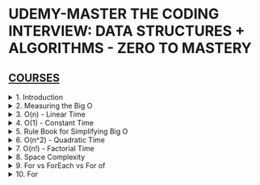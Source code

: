 # UDEMY-MASTER THE CODING INTERVIEW: DATA STRUCTURES + ALGORITHMS - ZERO TO MASTERY

## [COURSES](https://www.udemy.com/course/master-the-coding-interview-data-structures-algorithms/)

<details>
  <summary>1. Introduction </summary>

# Introduction

```jsbs
Data Structures:
- Arrays
- Stacks
- Queues
- Linked List
- Trees
- Tries
- Graphs
- Hash Tables

Algorithms:
- Sorting
- Dynamic Programming
- BFS and DFS (Searching)
- Recursion
```

<img width="1089" alt="image" src="https://github.com/omeatai/My-Tutorials/assets/32337103/7f5ca60c-29c8-4305-8efe-856328fe0b11">
<img width="1266" alt="image" src="https://github.com/omeatai/My-Tutorials/assets/32337103/c1a27b98-e0a5-465c-8315-67904460777c">

# Interview Session - https://youtu.be/XKu_SEDAykw

<img width="1157" alt="image" src="https://github.com/omeatai/My-Tutorials/assets/32337103/d6495736-8b0c-428e-9d35-8287b0ef0466">

# Interview Cheat Sheet

<img width="1157" alt="image" src="https://github.com/omeatai/My-Tutorials/assets/32337103/6c7edd7c-d636-4ed6-b786-6f046e76b9ac">
<img width="1157" alt="image" src="https://github.com/omeatai/My-Tutorials/assets/32337103/79fc2d87-1f5d-4526-ba41-f68ebda852d7">
<img width="1157" alt="image" src="https://github.com/omeatai/My-Tutorials/assets/32337103/85f19476-bd23-4cf7-9997-14cda646d6ae">
<img width="1157" alt="image" src="https://github.com/omeatai/My-Tutorials/assets/32337103/1a8c0813-356b-428f-b78a-56bf24be1910">
<img width="1157" alt="image" src="https://github.com/omeatai/My-Tutorials/assets/32337103/ffb24457-7309-4972-8e29-aebe709c87d2">
<img width="1157" alt="image" src="https://github.com/omeatai/My-Tutorials/assets/32337103/57f75417-f507-4642-834f-b28e8312fe65">
<img width="1157" alt="image" src="https://github.com/omeatai/My-Tutorials/assets/32337103/1a8f742e-a883-4df1-85e8-ee9c2a8d3634">

# #END </details>

<details>
  <summary>2. Measuring the Big O </summary>

# Measuring the Big O

<img width="1266" alt="image" src="https://github.com/omeatai/My-Tutorials/assets/32337103/dda2dee4-a8bd-4936-80b2-03c460f2205b">

# Example 1:

```js
const nemo = ['nemo'];

function findNemo(array) {
  for (let i = 0; i < array.length; i++) {
    if (array[i] === 'nemo') {
      console.log('Found NEMO!');
    }
  }
}

findNemo(nemo);
```

<img width="1266" alt="image" src="https://github.com/omeatai/My-Tutorials/assets/32337103/2c40ecbb-8a35-492a-a9ea-b83f2c691341">

# Example 2: Big O and Scalabnility

```js
const nemo = ['nemo'];

function findNemo(array) {
  for (let i = 0; i < array.length; i++) {
    if (array[i] === 'nemo') {
      console.log('Found NEMO!');
    }
  }
}

function findNemo2(array) {
  let t0 = performance.now();
  for (let i = 0; i < array.length; i++) {
    if (array[i] === 'nemo') {
      console.log('Found NEMO!');
    }
  }
  let t1 = performance.now();
  console.log('Call to find Nemo took ' + (t1 - t0) + ' milliseconds');
}

findNemo2(nemo);
```

<img width="1266" alt="image" src="https://github.com/omeatai/My-Tutorials/assets/32337103/3cc3cc12-9d4a-4dd1-bb4d-d0edea9e631a">

# Example 3:

```js
const nemo = ['nemo'];

const large = new Array(1000).fill('nemo');

function findNemo(array) {
  for (let i = 0; i < array.length; i++) {
    if (array[i] === 'nemo') {
      console.log('Found NEMO!');
    }
  }
}

function findNemo2(array) {
  let t0 = performance.now();
  for (let i = 0; i < array.length; i++) {
    if (array[i] === 'nemo') {
      console.log('Found NEMO!');
    }
  }
  let t1 = performance.now();
  console.log('Call to find Nemo took ' + (t1 - t0) + ' milliseconds');
}

findNemo2(large);
```

<img width="1266" alt="image" src="https://github.com/omeatai/My-Tutorials/assets/32337103/7530a16e-44f7-4ded-8671-734a2cedd0c6">

# #END </details>

<details>
  <summary>3. O(n) - Linear Time </summary>

# O(n) - Linear Time

# Example 1:

```js
const nemo = ['nemo'];

const large = new Array(5).fill('nemo');

function findNemo(array) {
  let count = 0;
  for (let i = 0; i < array.length; i++) {
    if (array[i] === 'nemo') {
      console.log('Found NEMO!');
    }
    count += 1;
  }
  console.log(`O(${count})`)
}

findNemo(large); // O(n) ----> Linear Time
```

<img width="1266" alt="image" src="https://github.com/omeatai/My-Tutorials/assets/32337103/4d49bd0d-69f6-4dc6-acb7-8eb1e194448b">

# Example 2:

```js
// What is the Big O of the below function? (Hint, you may want to go line by line)
function funChallenge(input) {
  let a = 10; // O(1)
  a = 50 + 3; // O(1)

  for (let i = 0; i < input.length; i++) { // O(n)
    anotherFunction(); // O(n)
    let stranger = true; // O(n)
    a++; // O(n)
  }
  return a; // O(1)
}

function anotherFunction() {
  return 60 + 5;
}

console.log(funChallenge([1, 2, 3, 4, 5])) // O(3 + 4n) ---> O(n)
```

<img width="1316" alt="image" src="https://github.com/omeatai/My-Tutorials/assets/32337103/f1e8e60b-548f-4d0d-aac2-1ec992d5a533">

# Example 3:

```js
// What is the Big O of the below function? (Hint, you may want to go line by line)
function anotherFunChallenge(input) {
  let a = 5; // O(1)
  let b = 10; // O(1)
  let c = 50; // O(1)
  for (let i = 0; i < input; i++) { // O(n)
    let x = i + 1; // O(n)
    let y = i + 2; // O(n)
    let z = i + 3; // O(n)
  }
  for (let j = 0; j < input; j++) { // O(n)
    let p = j * 2; // O(n)
    let q = j * 2; // O(n)
  }
  let whoAmI = "I don't know"; // O(1)
}

anotherFunChallenge([1, 2, 3, 4, 5]) // O(4 + 7n) ----> O(n)
```

# #END </details>

<details>
  <summary>4. O(1) - Constant Time </summary>

# O(1) - Constant Time

# Example 1:

```js
const boxes = [0, 1, 2, 3, 4, 5];

function logFirstTwoBoxes(boxes) {
  console.log(boxes[0]); // 0(1)
  console.log(boxes[1]); // 0(1)
}

logFirstTwoBoxes(boxes)  // O(1) ----> Constant Time
```

<img width="1316" alt="image" src="https://github.com/omeatai/My-Tutorials/assets/32337103/0b9d7f2d-d4d4-4934-8b75-40943d0951ac">

# #END </details>

<details>
  <summary>5. Rule Book for Simplifying Big O </summary>

# Rule Book for Simplifying Big O

- Rule 1: Worst Case - Big O always looks for the worse case scenerio.
- Rule 2: Remove Constants - Always drop the contants
- Rule 3: Different terms for inputs - Always keep loops for different Arrays as different O notations eg. O(n + a)
- Rule 4: Drop Non Dominants - Dominants are notations with higher occurence compared to its Big O counterpart.

<img width="1313" alt="image" src="https://github.com/omeatai/My-Tutorials/assets/32337103/5d405b0e-80c7-4a0c-9581-3532258ed2a0">

# Cheat Sheet

<img width="1313" alt="image" src="https://github.com/omeatai/My-Tutorials/assets/32337103/310fc765-7f75-4f91-98a0-f4e1bab31bdf">
<img width="1313" alt="image" src="https://github.com/omeatai/My-Tutorials/assets/32337103/0925db37-c7e0-4553-a255-dc9bfe591871">

# #END </details>

<details>
  <summary>6. O(n^2) - Quadratic Time </summary>

# O(n^2) - Quadratic Time

# Example 1:

```js
//Log all pairs of array

const boxes = ['a', 'b', 'c', 'd', 'e'];
function logAllPairsOfArray(array) {
  for (let i = 0; i < array.length; i++) {
    for (let j = 0; j < array.length; j++) {
      console.log(array[i], array[j])
    }
  }
}

logAllPairsOfArray(boxes) // O(n * n) ----> O(n^2)
```

<img width="1313" alt="image" src="https://github.com/omeatai/My-Tutorials/assets/32337103/dd0d468a-62ca-4186-a9fd-de9392d2414b">

# Example 2:

```js
function printAllNumbersThenAllPairSums(numbers) {

  console.log('these are the numbers:'); // O(1)
  numbers.forEach(function(number) { // O(n)
    console.log(number);
  });

  console.log('and these are their sums:'); // O(1)
  numbers.forEach(function(firstNumber) { // O(n^2)
    numbers.forEach(function(secondNumber) {
      console.log(firstNumber + secondNumber);
    });
  });
}

printAllNumbersThenAllPairSums([1, 2, 3, 4, 5]) // O(n^2 + n + 2) ---> O(n^2)
```

<img width="1313" alt="image" src="https://github.com/omeatai/My-Tutorials/assets/32337103/e2cee019-165c-46f9-ae59-c7b88f458b7a">

# #END </details>

<details>
  <summary>7. O(n!) - Factorial Time </summary>

# O(n!) - Factorial Time

```java
void nFacRuntimeFunc(int n) {
  for(int i=0; i<n; i++) {
    nFacRuntimeFunc(n-1);
  }
}
```

<img width="1313" alt="image" src="https://github.com/omeatai/My-Tutorials/assets/32337103/84e47905-2477-450c-9d88-6ad0d06f12fc">

# #END </details>

<details>
  <summary>8. Space Complexity </summary>

# Space Complexity

# 3 Bigs in Coding

- Readable
- Memory (Space Complexity)
- Speed (Time Complexity)

# Heap vs Stack

- Heap: Where we store variables that we assign values to.
- Stack: Where we keep track of our function calls.

# What causes Space complexity?

- Variables
- Data Structures
- Function Call
- Allocations

# Example 1:

```js
function boooo(n) {
  for (let i = 0; i < n; i++) {
    console.log('booooo');
  }
}
//Time complexity - O(n)
//Space complexity - O(1)

function arrayOfHiNTimes(n) {
  var hiArray = [];
  for (let i = 0; i < n; i++) {
    hiArray[i] = 'hi';
  }
  return hiArray;
}
// Time complexity O(n)
// Space complexity O(n)

console.log(arrayOfHiNTimes(6))
```

<img width="1313" alt="image" src="https://github.com/omeatai/My-Tutorials/assets/32337103/c74130a4-33f0-4700-a948-6da3d96466ad">

# #END </details>

<details>
  <summary>9. For vs ForEach vs For of </summary>

# For vs ForEach vs For of

```js
const nemo = ['nemo'];

const large = new Array(5).fill('nemo');

function findNemo(array) {
  for (let i = 0; i < array.length; i++) {
    if (array[i] === 'nemo') {
      console.log('1-Found NEMO!');
    }
  }
}

const findNemo2 = array => {
  array.forEach(fish => {
    if (fish === 'nemo') {
      console.log('2-Found NEMO!');
    }
  })
}

const findNemo3 = array => {
  for (let fish of array) {
    if (fish === 'nemo') {
      console.log('3-Found NEMO!');
    }
  }
}

findNemo(large); // O(n) ----> Linear Time
findNemo2(large);
findNemo3(large);
```

<img width="1313" alt="image" src="https://github.com/omeatai/My-Tutorials/assets/32337103/897a7adf-ba37-4384-836a-5223e28ef149">

# #END </details>

<details>
  <summary>10. For </summary>

# For

```js

```

```js

```


# #END </details>
